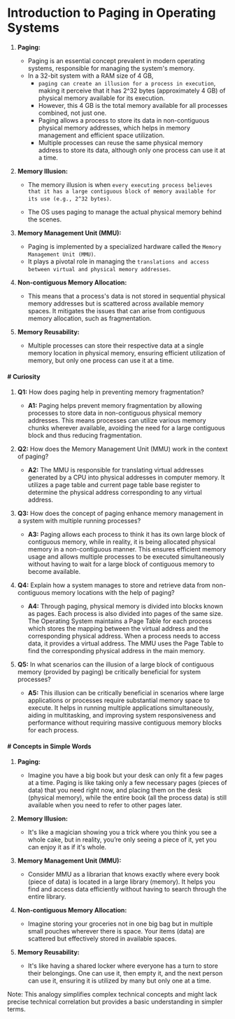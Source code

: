 # Introduction to Paging in Operating Systems

1. **Paging:**
   - Paging is an essential concept prevalent in modern operating systems, responsible for managing the system's memory.
   - In a 32-bit system with a RAM size of 4 GB,
     -  `paging can create an illusion for a process in execution`, making it perceive that it has 2^32 bytes (approximately 4 GB) of physical memory available for its execution.
     -  However, this 4 GB is the total memory available for all processes combined, not just one.
     - Paging allows a process to store its data in non-contiguous physical memory addresses, which helps in memory management and efficient space utilization.
     - Multiple processes can reuse the same physical memory address to store its data, although only one process can use it at a time.

2. **Memory Illusion:**
   - The memory illusion is when `every executing process believes that it has a large contiguous block of memory available for its use (e.g., 2^32 bytes)`. 
   
   - The OS uses paging to manage the actual physical memory behind the scenes.

3. **Memory Management Unit (MMU):**
   - Paging is implemented by a specialized hardware called the `Memory Management Unit (MMU)`. 
   - It plays a pivotal role in managing the `translations and access between virtual and physical memory addresses`.

4. **Non-contiguous Memory Allocation:**
   - This means that a process's data is not stored in sequential physical memory addresses but is scattered across available memory spaces. It mitigates the issues that can arise from contiguous memory allocation, such as fragmentation.

5. **Memory Reusability:**
   - Multiple processes can store their respective data at a single memory location in physical memory, ensuring efficient utilization of memory, but only one process can use it at a time. 

#### # Curiosity

1. **Q1:** How does paging help in preventing memory fragmentation?
   - **A1:** Paging helps prevent memory fragmentation by allowing processes to store data in non-contiguous physical memory addresses. This means processes can utilize various memory chunks wherever available, avoiding the need for a large contiguous block and thus reducing fragmentation.

2. **Q2:** How does the Memory Management Unit (MMU) work in the context of paging?
   - **A2:** The MMU is responsible for translating virtual addresses generated by a CPU into physical addresses in computer memory. It utilizes a page table and current page table base register to determine the physical address corresponding to any virtual address.

3. **Q3:** How does the concept of paging enhance memory management in a system with multiple running processes?
   - **A3:** Paging allows each process to think it has its own large block of contiguous memory, while in reality, it is being allocated physical memory in a non-contiguous manner. This ensures efficient memory usage and allows multiple processes to be executed simultaneously without having to wait for a large block of contiguous memory to become available.

4. **Q4:** Explain how a system manages to store and retrieve data from non-contiguous memory locations with the help of paging?
   - **A4:** Through paging, physical memory is divided into blocks known as pages. Each process is also divided into pages of the same size. The Operating System maintains a Page Table for each process which stores the mapping between the virtual address and the corresponding physical address. When a process needs to access data, it provides a virtual address. The MMU uses the Page Table to find the corresponding physical address in the main memory.

5. **Q5:** In what scenarios can the illusion of a large block of contiguous memory (provided by paging) be critically beneficial for system processes?
   - **A5:** This illusion can be critically beneficial in scenarios where large applications or processes require substantial memory space to execute. It helps in running multiple applications simultaneously, aiding in multitasking, and improving system responsiveness and performance without requiring massive contiguous memory blocks for each process.

#### # Concepts in Simple Words

1. **Paging:**
   - Imagine you have a big book but your desk can only fit a few pages at a time. Paging is like taking only a few necessary pages (pieces of data) that you need right now, and placing them on the desk (physical memory), while the entire book (all the process data) is still available when you need to refer to other pages later.

2. **Memory Illusion:**
   - It's like a magician showing you a trick where you think you see a whole cake, but in reality, you’re only seeing a piece of it, yet you can enjoy it as if it's whole.

3. **Memory Management Unit (MMU):**
   - Consider MMU as a librarian that knows exactly where every book (piece of data) is located in a large library (memory). It helps you find and access data efficiently without having to search through the entire library.

4. **Non-contiguous Memory Allocation:**
   - Imagine storing your groceries not in one big bag but in multiple small pouches wherever there is space. Your items (data) are scattered but effectively stored in available spaces.

5. **Memory Reusability:**
   - It's like having a shared locker where everyone has a turn to store their belongings. One can use it, then empty it, and the next person can use it, ensuring it is utilized by many but only one at a time.
   
Note: This analogy simplifies complex technical concepts and might lack precise technical correlation but provides a basic understanding in simpler terms.
